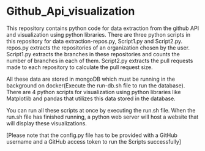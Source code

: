 # Github_Api_visualization
This repository contains python code for data extraction from the github API and visualization using python libraries.
There are three python scripts in this repository for data extraction-repos.py, Script1.py and Script2.py. 
repos.py extracts the repositories of an organization chosen by the user.
Script1.py extracts the branches in these repositories and counts the number of branches in each of them.
Script2.py extracts the pull requests made to each repository to calculate the pull request size.

All these data are stored in mongoDB which must be running in the background on docker(Execute the run-db.sh file to run the database).
There are 4 python scripts for visualization using python libraries like Matplotlib and pandas that utilizes this data stored in the database.

You can run all these scripts at once by executing the run.sh file.
When the run.sh file has finished running, a python web server will host a website that will display these visualizations.

[Please note that the config.py file has to be provided with a GitHub username and a GitHub access token to run the Scripts successfully]

